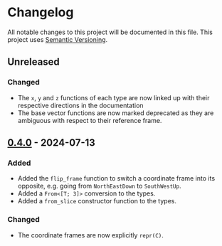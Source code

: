 # Changelog

All notable changes to this project will be documented in this file.
This project uses [Semantic Versioning](https://semver.org/spec/v2.0.0.html).

## Unreleased

### Changed

- The `x`, `y` and `z` functions of each type are now linked up with their respective directions
  in the documentation
- The base vector functions are now marked deprecated as they are ambiguous with respect to their reference frame.

## [0.4.0] - 2024-07-13

[0.4.0]: https://github.com/sunsided/coordinate-frame/releases/tag/v0.4.0

### Added

- Added the `flip_frame` function to switch a coordinate frame into its opposite, e.g. going
  from `NorthEastDown` to `SouthWestUp`.
- Added a `From<[T; 3]>` conversion to the types.
- Added a `from_slice` constructor function to the types.

### Changed

- The coordinate frames are now explicitly `repr(C)`.
